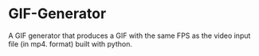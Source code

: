 # GIF-Generator
A GIF generator that produces a GIF with the same FPS as the video input file (in mp4. format) built with python. 
